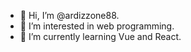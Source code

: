 - 👋 Hi, I’m @ardizzone88.
- 👀 I’m interested in web programming.
- 🌱 I’m currently learning Vue and React.

